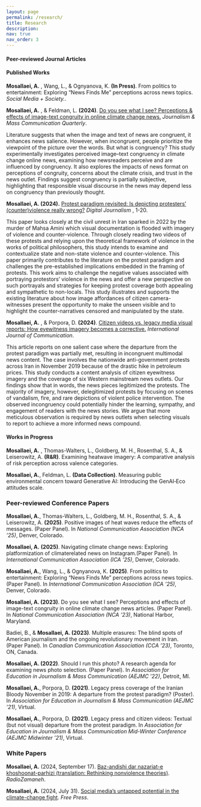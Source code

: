 ```yaml
---
layout: page
permalink: /research/
title: Research
description:
nav: true
nav_order: 3
---
```


#### **Peer-reviewed Journal Articles**


#### Published Works

**Mosallaei, A.** , Wang, L., & Ognyanova, K. **(In Press)**. From politics to entertainment: Exploring “News Finds Me” perceptions across news topics. _Social Media + Society._.


**Mosallaei, A.** , & Feldman, L. **(2024)**. [Do you see what I see? Perceptions & effects of image-text congruity in online climate change news.](https://journals.sagepub.com/doi/10.1177/10776990241284596) _Journalism & Mass Communication Quarterly_.

Literature suggests that when the image and text of news are congruent, it enhances news salience. However, when incongruent, people prioritize the viewpoint of the picture over the words. But what is congruency? This study experimentally investigates perceived image–text congruency in climate change online news, examining how newsreaders perceive and are influenced by congruency. It also explores the impacts of news format on perceptions of congruity, concerns about the climate crisis, and trust in the news outlet. Findings suggest congruency is partially subjective, highlighting that responsible visual discourse in the news may depend less on congruency than previously thought.

**Mosallaei, A. (2024).** [Protest paradigm revisited: Is depicting protesters’ (counter)violence really wrong?](https://www.tandfonline.com/doi/full/10.1080/21670811.2024.2329651) _Digital Journalism_ , 1-20.

This paper looks closely at the civil unrest in Iran sparked in 2022 by the murder of Mahsa Amini which visual documentation is flooded with imagery of violence and counter-violence. Through closely reading two videos of these protests and relying upon the theoretical framework of violence in the works of political philosophers, this study intends to examine and contextualize state and non-state violence and counter-violence. This paper primarily contributes to the literature on the protest paradigm and challenges the pre-established implications embedded in the framing of protests. This work aims to challenge the negative values associated with portraying protestors’ violence in the news and offer a new perspective on such portrayals and strategies for keeping protest coverage both appealing and sympathetic to non-locals. This study illustrates and supports the existing literature about how image affordances of citizen camera-witnesses present the opportunity to make the unseen visible and to highlight the counter-narratives censored and manipulated by the state.

**Mosallaei, A.** , & Porpora, D. **(2024)**. [Citizen videos vs. legacy media visual reports: How eyewitness imagery becomes a corrective.](https://ijoc.org/index.php/ijoc/article/view/22047) _International Journal of Communication_.

This article reports on one salient case where the departure from the protest paradigm was partially met, resulting in incongruent multimodal news content. The case involves the nationwide anti-government protests across Iran in November 2019 because of the drastic hike in petroleum prices. This study conducts a content analysis of citizen eyewitness imagery and the coverage of six Western mainstream news outlets. Our findings show that in words, the news pieces legitimized the protests. The majority of imagery, however, delegitimized protests by focusing on scenes of vandalism, fire, and rare depictions of violent police intervention. The observed incongruency could potentially hinder the learning, sympathy, and engagement of readers with the news stories. We argue that more meticulous observation is required by news outlets when selecting visuals to report to achieve a more informed news compound.




#### Works in Progress

**Mosallaei, A.** , Thomas-Walters, L., Goldberg, M. H., Rosenthal, S. A., & Leiserowitz, A. **(R&R)**. Examining heatwave imagery: A comparative analysis of risk perception across valence categories.

**Mosallaei, A.**, Feldman, L. **(Data Collection)**. Measuring public environmental concern toward
Generative AI: Introducing the GenAI‑Eco attitudes scale.


### **Peer-reviewed Conference Papers**

**Mosallaei, A.**, Thomas-Walters, L., Goldberg, M. H., Rosenthal, S. A., & Leiserowitz, A.
**(2025)**. Positive images of heat waves reduce the effects of messages. (Paper Panel). In _National
Communication Association (NCA ’25)_, Denver, Colorado.

**Mosallaei, A.** **(2025)**. Navigating climate change news: Exploring platformization of climaterelated
news on Instagram.(Paper Panel). In _International Communication Association (ICA ’25)_,
Denver, Colorado.

**Mosallaei, A.**, Wang, L., & Ognyanova, K. **(2025)**. From politics to entertainment: Exploring
“News Finds Me” perceptions across news topics. (Paper Panel). In _International Communication
Association (ICA ’25)_, Denver, Colorado.

**Mosallaei, A. (2023)**. Do you see what I see? Perceptions and effects of image-text congruity
in online climate change news articles. (Paper Panel). In _National Communication Association
(NCA ’23)_, National Harbor, Maryland.

Badiei, B., & **Mosallaei, A. (2023)**. Multiple erasures: The blind spots of American journalism
and the ongoing revolutionary movement in Iran. (Paper Panel). In _Canadian Communication
Association (CCA ’23)_, Toronto, ON, Canada.

**Mosallaei, A. (2022)**. Should I run this photo? A research agenda for examining news photo
selection. (Paper Panel). In _Association for Education in Journalism & Mass Communication (AEJMC
’22)_, Detroit, MI.

**Mosallaei, A.**, Porpora, D. **(2021)**. Legacy press coverage of the Iranian Bloody November
in 2019: A departure from the protest paradigm? (Poster). In _Association for Education in
Journalism & Mass Communication (AEJMC ’21)_, Virtual.

**Mosallaei, A.**, Porpora, D. **(2021)**. Legacy press and citizen videos: Textual (but not visual)
departure from the protest paradigm. In _Association for Education in Journalism & Mass Communication
Mid-Winter Conference (AEJMC Midwinter ’21)_, Virtual.


### **White Papers**

**Mosallaei, A.** (2024, September 17). [Baz-andishi dar nazariat-e khoshoonat-parhizi (translation: Rethinking
nonviolence theories)](https://www.freepress.net/blog/social-medias-untapped-potential-climate-change-fight). _RadioZamaneh_.

**Mosallaei, A.** (2024, July 31). [Social media’s untapped potential in the climate-change fight](https://www.freepress.net/blog/social-medias-untapped-potential-climate-change-fight). _Free Press_.